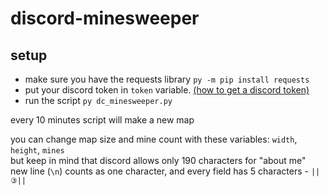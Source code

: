 # discord-minesweeper
## setup

- make sure you have the requests library ```py -m pip install requests```
- put your discord token in ```token``` variable. [(how to get a discord token)](https://pcstrike.com/how-to-get-discord-token/)
- run the script ```py dc_minesweeper.py```

every 10 minutes script will make a new map

you can change map size and mine count with these variables: ```width```, ```height```, ```mines```<br>
but keep in mind that discord allows only 190 characters for "about me"<br>
new line (```\n```) counts as one character, and every field has 5 characters - ```||③||```
